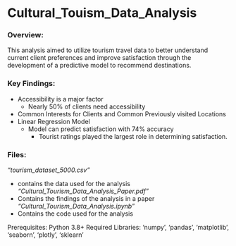 # Cultural_Touism_Data_Analysis

### Overview: 
This analysis aimed to utilize tourism travel data to better understand current client preferences and improve satisfaction through the development of a predictive model to recommend destinations.

### Key Findings:
* Accessibility is a major factor
  * Nearly 50% of clients need accessibility
* Common Interests for Clients and Common Previously visited Locations
* Linear Regression Model
  * Model can predict satisfaction with 74% accuracy
    * Tourist ratings played the largest role in determining satisfaction.

### Files:
*“tourism_dataset_5000.csv”*
* contains the data used for the analysis
*“Cultural_Tourism_Data_Analysis_Paper.pdf”* 
* Contains the findings of the analysis in a paper
*“Cultural_Tourism_Data_Analysis.ipynb”*
* Contains the code used for the analysis

Prerequisites:
Python 3.8+ Required Libraries: ‘numpy’, ‘pandas’, ‘matplotlib’, ‘seaborn’, ‘plotly’, ‘sklearn’

